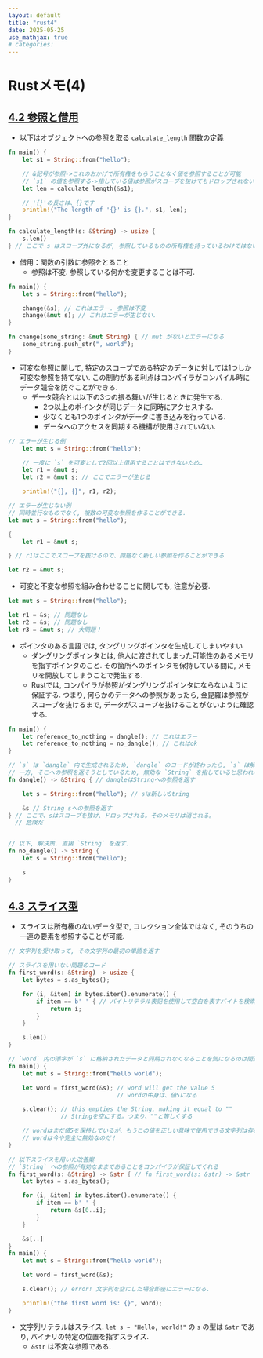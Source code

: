 ```yaml
---
layout: default
title: "rust4"
date: 2025-05-25
use_mathjax: true
# categories:
---
```


# Rustメモ(4)

## [4.2 参照と借用](https://doc.rust-jp.rs/book-ja/ch04-02-references-and-borrowing.html)

- 以下はオブジェクトへの参照を取る `calculate_length` 関数の定義

```rust
fn main() {
    let s1 = String::from("hello");

    // &記号が参照->これのおかげで所有権をもらうことなく値を参照することが可能
    // `s1` の値を参照する->指している値は参照がスコープを抜けてもドロップされない
    let len = calculate_length(&s1);

    // '{}'の長さは、{}です
    println!("The length of '{}' is {}.", s1, len);
}

fn calculate_length(s: &String) -> usize {
    s.len()
} // ここで s はスコープ外になるが, 参照しているものの所有権を持っているわけではないため何も生じない
```

- 借用：関数の引数に参照をとること
  - 参照は不変. 参照している何かを変更することは不可.

```rust
fn main() {
    let s = String::from("hello");

    change(&s); // これはエラー. 参照は不変
    change(&mut s); // これはエラーが生じない.
}

fn change(some_string: &mut String) { // mut がないとエラーになる
    some_string.push_str(", world");
}
```

- 可変な参照に関して, 特定のスコープである特定のデータに対しては1つしか可変な参照を持てない. この制約がある利点はコンパイラがコンパイル時にデータ競合を防ぐことができる.
  - データ競合とは以下の3つの振る舞いが生じるときに発生する.
    - 2つ以上のポインタが同じデータに同時にアクセスする.
    - 少なくとも1つのポインタがデータに書き込みを行っている.
    - データへのアクセスを同期する機構が使用されていない.

```rust
// エラーが生じる例
    let mut s = String::from("hello");

    // 一度に `s` を可変として2回以上借用することはできないため…
    let r1 = &mut s;
    let r2 = &mut s; // ここでエラーが生じる

    println!("{}, {}", r1, r2);

// エラーが生じない例
// 同時並行なものでなく, 複数の可変な参照を作ることができる.
let mut s = String::from("hello");

{
    let r1 = &mut s;

} // r1はここでスコープを抜けるので、問題なく新しい参照を作ることができる

let r2 = &mut s;
```

- 可変と不変な参照を組み合わせることに関しても, 注意が必要.

```rust
let mut s = String::from("hello");

let r1 = &s; // 問題なし
let r2 = &s; // 問題なし
let r3 = &mut s; // 大問題！
```

- ポインタのある言語では, タングリングポインタを生成してしまいやすい
  - ダングリングポインタとは, 他人に渡されてしまった可能性のあるメモリを指すポインタのこと. その箇所へのポインタを保持している間に, メモリを開放してしまうことで発生する. 
  - Rustでは, コンパイラが参照がダングリングポインタにならないように保証する. つまり, 何らかのデータへの参照があったら, 金毘羅は参照がスコープを抜けるまで, データがスコープを抜けることがないように確認する.

```rust
fn main() {
    let reference_to_nothing = dangle(); // これはエラー
    let reference_to_nothing = no_dangle(); // これはok
}

// `s` は `dangle` 内で生成されるため, `dangle` のコードが終わったら, `s` は解放される.
// 一方, そこへの参照を返そうとしているため, 無効な `String` を指していると思われる.
fn dangle() -> &String { // dangleはStringへの参照を返す

    let s = String::from("hello"); // sは新しいString

    &s // String sへの参照を返す
} // ここで、sはスコープを抜け、ドロップされる。そのメモリは消される。
  // 危険だ


// 以下, 解決策. 直接 `String` を返す.
fn no_dangle() -> String {
    let s = String::from("hello");

    s
}
```

## [4.3 スライス型](https://doc.rust-jp.rs/book-ja/ch04-03-slices.html)

- スライスは所有権のないデータ型で, コレクション全体ではなく, そのうちの一連の要素を参照することが可能.

```rust
// 文字列を受け取って, その文字列の最初の単語を返す

// スライスを用いない問題のコード
fn first_word(s: &String) -> usize {
    let bytes = s.as_bytes();

    for (i, &item) in bytes.iter().enumerate() {
        if item == b' ' { // バイトリテラル表記を使用して空白を表すバイトを検索. これにより文字列の長さを取得.
            return i;
        }
    }

    s.len()
}

// `word` 内の添字が `s` に格納されたデータと同期されなくなることを気になるのは間違いを引き起こす.
fn main() {
    let mut s = String::from("hello world");

    let word = first_word(&s); // word will get the value 5
                               // wordの中身は、値5になる

    s.clear(); // this empties the String, making it equal to ""
               // Stringを空にする。つまり、""と等しくする

    // wordはまだ値5を保持しているが、もうこの値を正しい意味で使用できる文字列は存在しない。
    // wordは今や完全に無効なのだ！
}

// 以下スライスを用いた改善案
// `String` への参照が有効なままであることをコンパイラが保証してくれる
fn first_word(s: &String) -> &str { // fn first_word(s: &str) -> &str とすることで, &String と &str いずれにも使用できる.
    let bytes = s.as_bytes();

    for (i, &item) in bytes.iter().enumerate() {
        if item == b' ' {
            return &s[0..i];
        }
    }

    &s[..]
}
fn main() {
    let mut s = String::from("hello world");

    let word = first_word(&s);

    s.clear(); // error! 文字列を空にした場合即座にエラーになる.

    println!("the first word is: {}", word);
}
```

- 文字列リテラルはスライス. `let s ~ "Hello, world!"` の `s` の型は `&str` であり, バイナリの特定の位置を指すスライス.
  - `&str` は不変な参照である.
